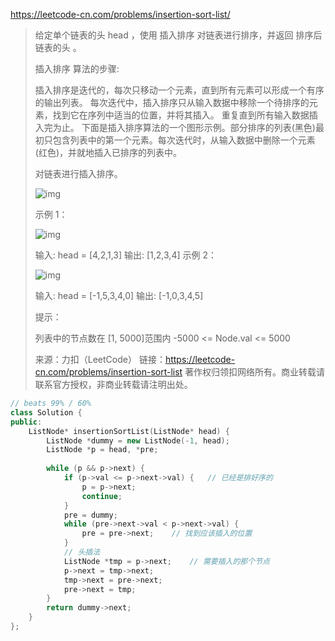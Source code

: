 https://leetcode-cn.com/problems/insertion-sort-list/

> 给定单个链表的头 head ，使用 插入排序 对链表进行排序，并返回 排序后链表的头 。
>
> 插入排序 算法的步骤:
>
> 插入排序是迭代的，每次只移动一个元素，直到所有元素可以形成一个有序的输出列表。
> 每次迭代中，插入排序只从输入数据中移除一个待排序的元素，找到它在序列中适当的位置，并将其插入。
> 重复直到所有输入数据插入完为止。
> 下面是插入排序算法的一个图形示例。部分排序的列表(黑色)最初只包含列表中的第一个元素。每次迭代时，从输入数据中删除一个元素(红色)，并就地插入已排序的列表中。
>
> 对链表进行插入排序。
>
> ![img](https://upload.wikimedia.org/wikipedia/commons/0/0f/Insertion-sort-example-300px.gif)
>
>  
>
> 示例 1：
>
> ![img](https://assets.leetcode.com/uploads/2021/03/04/sort1linked-list.jpg)
>
> 输入: head = [4,2,1,3]
> 输出: [1,2,3,4]
> 示例 2：
>
> ![img](https://assets.leetcode.com/uploads/2021/03/04/sort2linked-list.jpg)
>
> 输入: head = [-1,5,3,4,0]
> 输出: [-1,0,3,4,5]
>
>
> 提示：
>
> 列表中的节点数在 [1, 5000]范围内
> -5000 <= Node.val <= 5000
>
> 来源：力扣（LeetCode）
> 链接：https://leetcode-cn.com/problems/insertion-sort-list
> 著作权归领扣网络所有。商业转载请联系官方授权，非商业转载请注明出处。



```cpp
// beats 99% / 60% 
class Solution {
public:
    ListNode* insertionSortList(ListNode* head) {
        ListNode *dummy = new ListNode(-1, head);
        ListNode *p = head, *pre;
        
        while (p && p->next) {
            if (p->val <= p->next->val) {   // 已经是排好序的
                p = p->next;
                continue;
            }
            pre = dummy;
            while (pre->next->val < p->next->val) {
                pre = pre->next;    // 找到应该插入的位置
            }
            // 头插法
            ListNode *tmp = p->next;    // 需要插入的那个节点
            p->next = tmp->next;
            tmp->next = pre->next;  
            pre->next = tmp;
        }
        return dummy->next;
    }
};
```

